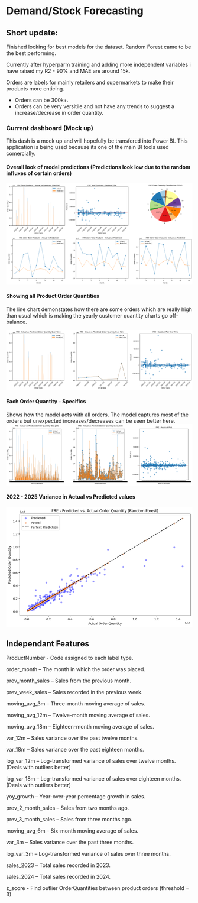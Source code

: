 # Demand/Stock Forecasting

## Short update:

Finished looking for best models for the dataset. Random Forest came to be the best performing.

Currently after hyperparm training and adding more independent variables i have raised my R2 - 90% and MAE are around 15k.

Orders are labels for mainly retailers and supermarkets to make their products more enticing.

- Orders can be 300k+.
- Orders can be very versitile and not have any trends to suggest a increase/decrease in order quantity.

### Current dashboard (Mock up)

This dash is a mock up and will hopefully be transfered into Power BI. This application is being used because its one of the main BI tools used comercially.

#### Overall look of model predictions (Predictions look low due to the random influxes of certain orders)

![RF - Coefficient of Determination (90%) low side of errors](../images/custom_fre/fre_dash_perform1.png)

#### Showing all Product Order Quantities

The line chart demonstates how there are some orders which are really high than usual which is making the yearly customer quantity charts go off-balance.

![RF - Coefficient of Determination (90%) low side of errors](../images/custom_fre/fre_overall_perform.png)

#### Each Order Quantity - Specifics

Shows how the model acts with all orders. The model captures most of the orders but unexpected increases/decreases can be seen better here.
![RF - Coefficient of Determination (90%) low side of errors](../images/custom_fre/fre_per_prod_perform.png)

#### 2022 - 2025 Variance in Actual vs Predicted values

![RF - Coefficient of Determination (90%) low side of errors](../images/custom_fre/fre_perform_22-25.png)

## Independant Features

ProductNumber - Code assigned to each label type.

order_month – The month in which the order was placed.

prev_month_sales – Sales from the previous month.

prev_week_sales – Sales recorded in the previous week.

moving_avg_3m – Three-month moving average of sales.

moving_avg_12m – Twelve-month moving average of sales.

moving_avg_18m – Eighteen-month moving average of sales.

var_12m – Sales variance over the past twelve months.

var_18m – Sales variance over the past eighteen months.

log_var_12m – Log-transformed variance of sales over twelve months. (Deals with outliers better)

log_var_18m – Log-transformed variance of sales over eighteen months. (Deals with outliers better)

yoy_growth – Year-over-year percentage growth in sales.

prev_2_month_sales – Sales from two months ago.

prev_3_month_sales – Sales from three months ago.

moving_avg_6m – Six-month moving average of sales.

var_3m – Sales variance over the past three months.

log_var_3m – Log-transformed variance of sales over three months.

sales_2023 – Total sales recorded in 2023.

sales_2024 – Total sales recorded in 2024.

z_score - Find outlier OrderQuantities between product orders (threshold = 3)
